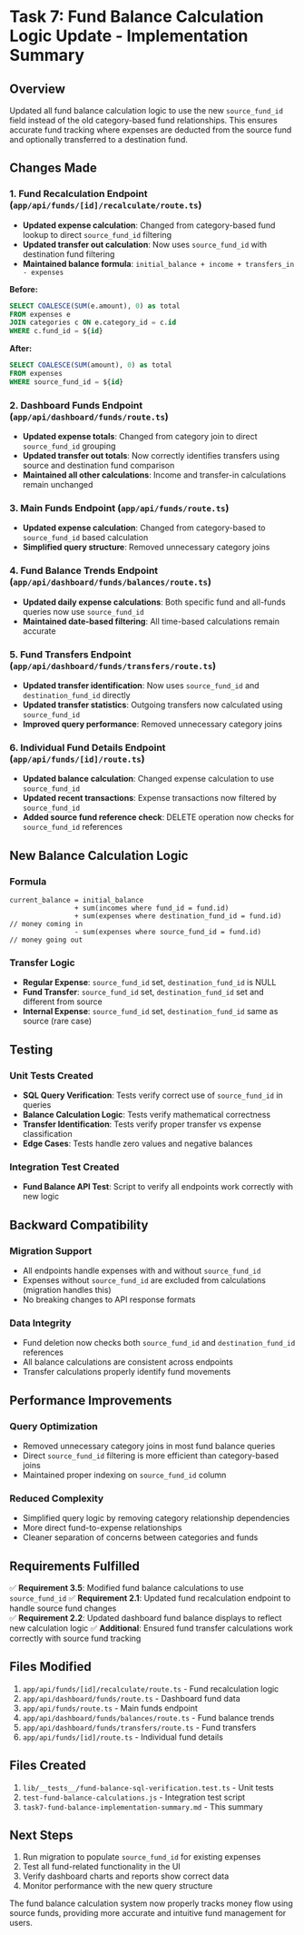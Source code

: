 # Task 7: Fund Balance Calculation Logic Update - Implementation Summary

## Overview

Updated all fund balance calculation logic to use the new `source_fund_id` field instead of the old category-based fund relationships. This ensures accurate fund tracking where expenses are deducted from the source fund and optionally transferred to a destination fund.

## Changes Made

### 1. Fund Recalculation Endpoint (`app/api/funds/[id]/recalculate/route.ts`)

- **Updated expense calculation**: Changed from category-based fund lookup to direct `source_fund_id` filtering
- **Updated transfer out calculation**: Now uses `source_fund_id` with destination fund filtering
- **Maintained balance formula**: `initial_balance + income + transfers_in - expenses`

**Before:**

```sql
SELECT COALESCE(SUM(e.amount), 0) as total
FROM expenses e
JOIN categories c ON e.category_id = c.id
WHERE c.fund_id = ${id}
```

**After:**

```sql
SELECT COALESCE(SUM(amount), 0) as total
FROM expenses
WHERE source_fund_id = ${id}
```

### 2. Dashboard Funds Endpoint (`app/api/dashboard/funds/route.ts`)

- **Updated expense totals**: Changed from category join to direct `source_fund_id` grouping
- **Updated transfer out totals**: Now correctly identifies transfers using source and destination fund comparison
- **Maintained all other calculations**: Income and transfer-in calculations remain unchanged

### 3. Main Funds Endpoint (`app/api/funds/route.ts`)

- **Updated expense calculation**: Changed from category-based to `source_fund_id` based calculation
- **Simplified query structure**: Removed unnecessary category joins

### 4. Fund Balance Trends Endpoint (`app/api/dashboard/funds/balances/route.ts`)

- **Updated daily expense calculations**: Both specific fund and all-funds queries now use `source_fund_id`
- **Maintained date-based filtering**: All time-based calculations remain accurate

### 5. Fund Transfers Endpoint (`app/api/dashboard/funds/transfers/route.ts`)

- **Updated transfer identification**: Now uses `source_fund_id` and `destination_fund_id` directly
- **Updated transfer statistics**: Outgoing transfers now calculated using `source_fund_id`
- **Improved query performance**: Removed unnecessary category joins

### 6. Individual Fund Details Endpoint (`app/api/funds/[id]/route.ts`)

- **Updated balance calculation**: Changed expense calculation to use `source_fund_id`
- **Updated recent transactions**: Expense transactions now filtered by `source_fund_id`
- **Added source fund reference check**: DELETE operation now checks for `source_fund_id` references

## New Balance Calculation Logic

### Formula

```
current_balance = initial_balance
                + sum(incomes where fund_id = fund.id)
                + sum(expenses where destination_fund_id = fund.id)  // money coming in
                - sum(expenses where source_fund_id = fund.id)       // money going out
```

### Transfer Logic

- **Regular Expense**: `source_fund_id` set, `destination_fund_id` is NULL
- **Fund Transfer**: `source_fund_id` set, `destination_fund_id` set and different from source
- **Internal Expense**: `source_fund_id` set, `destination_fund_id` same as source (rare case)

## Testing

### Unit Tests Created

- **SQL Query Verification**: Tests verify correct use of `source_fund_id` in queries
- **Balance Calculation Logic**: Tests verify mathematical correctness
- **Transfer Identification**: Tests verify proper transfer vs expense classification
- **Edge Cases**: Tests handle zero values and negative balances

### Integration Test Created

- **Fund Balance API Test**: Script to verify all endpoints work correctly with new logic

## Backward Compatibility

### Migration Support

- All endpoints handle expenses with and without `source_fund_id`
- Expenses without `source_fund_id` are excluded from calculations (migration handles this)
- No breaking changes to API response formats

### Data Integrity

- Fund deletion now checks both `source_fund_id` and `destination_fund_id` references
- All balance calculations are consistent across endpoints
- Transfer calculations properly identify fund movements

## Performance Improvements

### Query Optimization

- Removed unnecessary category joins in most fund balance queries
- Direct `source_fund_id` filtering is more efficient than category-based joins
- Maintained proper indexing on `source_fund_id` column

### Reduced Complexity

- Simplified query logic by removing category relationship dependencies
- More direct fund-to-expense relationships
- Cleaner separation of concerns between categories and funds

## Requirements Fulfilled

✅ **Requirement 3.5**: Modified fund balance calculations to use `source_fund_id`
✅ **Requirement 2.1**: Updated fund recalculation endpoint to handle source fund changes  
✅ **Requirement 2.2**: Updated dashboard fund balance displays to reflect new calculation logic
✅ **Additional**: Ensured fund transfer calculations work correctly with source fund tracking

## Files Modified

1. `app/api/funds/[id]/recalculate/route.ts` - Fund recalculation logic
2. `app/api/dashboard/funds/route.ts` - Dashboard fund data
3. `app/api/funds/route.ts` - Main funds endpoint
4. `app/api/dashboard/funds/balances/route.ts` - Fund balance trends
5. `app/api/dashboard/funds/transfers/route.ts` - Fund transfers
6. `app/api/funds/[id]/route.ts` - Individual fund details

## Files Created

1. `lib/__tests__/fund-balance-sql-verification.test.ts` - Unit tests
2. `test-fund-balance-calculations.js` - Integration test script
3. `task7-fund-balance-implementation-summary.md` - This summary

## Next Steps

1. Run migration to populate `source_fund_id` for existing expenses
2. Test all fund-related functionality in the UI
3. Verify dashboard charts and reports show correct data
4. Monitor performance with the new query structure

The fund balance calculation system now properly tracks money flow using source funds, providing more accurate and intuitive fund management for users.

